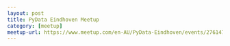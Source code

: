 ```yaml
---
layout: post
title: PyData Eindhoven Meetup
category: [meetup]
meetup-url: https://www.meetup.com/en-AU/PyData-Eindhoven/events/276147716/
---
```


